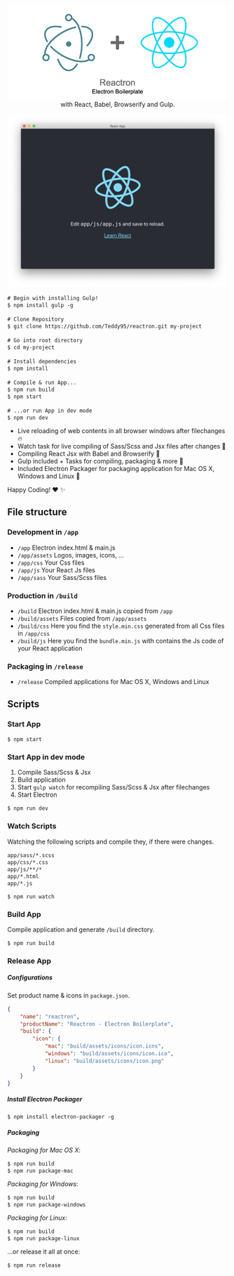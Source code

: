 <p align="center">
	<img src="app/assets/repo-header.jpg" alt="" />
	<span>with React, Babel, Browserify and Gulp.</span>
</p>

![React App Electron Window](app/assets/app-window.png)

```shell
# Begin with installing Gulp!
$ npm install gulp -g

# Clone Repository
$ git clone https://github.com/Teddy95/reactron.git my-project

# Go into root directory
$ cd my-project

# Install dependencies
$ npm install

# Compile & run App...
$ npm run build
$ npm start

# ...or run App in dev mode
$ npm run dev
```

- Live reloading of web contents in all browser windows after filechanges :fire:
- Watch task for live compiling of Sass/Scss and Jsx files after changes :dizzy:
- Compiling React Jsx with Babel and Browserify :crystal_ball:
- Gulp included + Tasks for compiling, packaging & more :wine_glass:
- Included Electron Packager for packaging application for Mac OS X, Windows and Linux :gift:

Happy Coding! :heart: :sparkles:

## File structure

### Development in `/app`

- `/app` Electron index.html & main.js
- `/app/assets` Logos, images, icons, ...
- `/app/css` Your Css files
- `/app/js` Your React Js files
- `/app/sass` Your Sass/Scss files

### Production in `/build`

- `/build` Electron index.html & main.js copied from `/app`
- `/build/assets` Files copied from `/app/assets`
- `/build/css` Here you find the `style.min.css` generated from all Css files in `/app/css`
- `/build/js` Here you find the `bundle.min.js` with contains the Js code of your React application

### Packaging in `/release`

- `/release` Compiled applications for Mac OS X, Windows and Linux

## Scripts

### Start App

```shell
$ npm start
```

### Start App in dev mode

1. Compile Sass/Scss & Jsx
2. Build application
3. Start `gulp watch` for recompiling Sass/Scss & Jsx after filechanges
4. Start Electron

```shell
$ npm run dev
```

### Watch Scripts

Watching the following scripts and compile they, if there were changes.

```
app/sass/*.scss
app/css/*.css
app/js/**/*
app/*.html
app/*.js
```

```shell
$ npm run watch
```

### Build App

Compile application and generate `/build` directory.

```shell
$ npm run build
```

### Release App

##### Configurations

Set product name & icons in `package.json`.

```json
{
	"name": "reactron",
	"productName": "Reactron - Electron Boilerplate",
	"build": {
		"icon": {
			"mac": "build/assets/icons/icon.icns",
			"windows": "build/assets/icons/icon.ico",
			"linux": "build/assets/icons/icon.png"
		}
	}
}
```

##### Install Electron Packager

```shell
$ npm install electron-packager -g
```

##### Packaging

_Packaging for Mac OS X_:

```shell
$ npm run build
$ npm run package-mac
```

_Packaging for Windows_:

```shell
$ npm run build
$ npm run package-windows
```

_Packaging for Linux_:

```shell
$ npm run build
$ npm run package-linux
```

...or release it all at once:

```shell
$ npm run release
```
